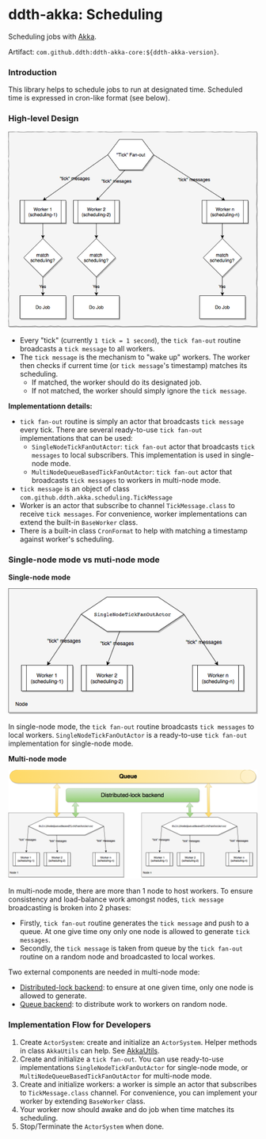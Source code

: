 # ddth-akka: Scheduling

Scheduling jobs with [Akka](https://akka.io).

Artifact: `com.github.ddth:ddth-akka-core:${ddth-akka-version}`.

### Introduction

This library helps to schedule jobs to run at designated time.
Scheduled time is expressed in cron-like format (see below).


### High-level Design

![High-level design](docs/imgs/scheduling-high-level.png)

- Every "tick" (currently `1 tick = 1 second`), the `tick fan-out` routine broadcasts a `tick message` to all workers.
- The `tick message` is the mechanism to "wake up" workers. The worker then checks if current time (or `tick message`'s timestamp) matches its scheduling.
  - If matched, the worker should do its designated job.
  - If not matched, the worker should simply ignore the `tick message`.

**Implementationn details:**

- `tick fan-out` routine is simply an actor that broadcasts `tick message` every tick.
There are several ready-to-use `tick fan-out` implementations that can be used:
  - `SingleNodeTickFanOutActor`: `tick fan-out` actor that broadcasts `tick messages` to local subscribers. This implementation is used in single-node mode.
  - `MultiNodeQueueBasedTickFanOutActor`: `tick fan-out` actor that broadcasts `tick messages` to workers  in multi-node mode.
- `tick message` is an object of class `com.github.ddth.akka.scheduling.TickMessage`
- Worker is an actor that subscribe to channel `TickMessage.class` to receive `tick messages`. For convenience, worker implementations can extend the built-in `BaseWorker` class.
- There is a built-in class `CronFormat` to help with matching a timestamp against worker's scheduling.


### Single-node mode vs muti-node mode

**Single-node mode**

![Single-node mode](docs/imgs/scheduling-single-node.png)

In single-node mode, the `tick fan-out` routine broadcasts `tick messages` to local workers. 
`SingleNodeTickFanOutActor` is a ready-to-use `tick fan-out` implementation for single-node mode.

**Multi-node mode**

![Multi-node mode](docs/imgs/scheduling-multi-node.png)

In multi-node mode, there are more than 1 node to host workers.
To ensure consistency and load-balance work amongst nodes, `tick message` broadcasting is broken into 2 phases:
- Firstly, `tick fan-out` routine generates the `tick message` and push to a queue. At one give time ony only one node is allowed to generate `tick messages`.
- Secondly, the `tick message` is taken from queue by the `tick fan-out` routine on a random node and broadcasted to local workes.

Two external components are needed in multi-node mode:

- [Distributed-lock backend](https://github.com/DDTH/ddth-dlock/): to ensure at one given time, only one node is allowed to generate.
- [Queue backend](https://github.com/DDTH/ddth-dlock/): to distribute work to workers on random node.


### Implementation Flow for Developers

1. Create `ActorSystem`: create and initialize an `ActorSystem`. Helper methods in class `AkkaUtils` can help. See [AkkaUtils](AkkaUtils.md).
2. Create and initialize a `tick fan-out`. You can use ready-to-use implementations `SingleNodeTickFanOutActor` for single-node mode, or `MultiNodeQueueBasedTickFanOutActor` for multi-node mode.
3. Create and initialize workers: a worker is simple an actor that subscribes to `TickMessage.class` channel. For convenience, you can implement your worker by extending `BaseWorker` class.
4. Your worker now should awake and do job when time matches its scheduling.
5. Stop/Terminate the `ActorSystem` when done.
